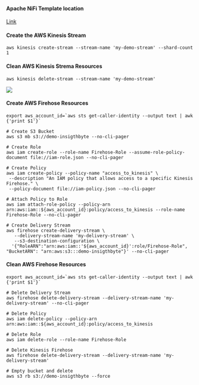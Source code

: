 
[](https://github.com/InsightByte/ApacheNifi/blob/main/NiFi-on-AWS/Kinesis/assets/aws-kinesis.png)

#### Apache NiFi Template location 
[Link](https://github.com/InsightByte/ApacheNifi/blob/main/NiFi-on-AWS/Kinesis/assets/kinesis.xml)
#### Create the AWS Kinesis Stream
```
aws kinesis create-stream --stream-name 'my-demo-stream' --shard-count 1
```

#### Clean AWS Kinesis Strema Resources
```
aws kinesis delete-stream --stream-name 'my-demo-stream'
```
![](https://i.imgur.com/waxVImv.png)

#### Create AWS Firehose Resources

```
export aws_account_id=`aws sts get-caller-identity --output text | awk {'print $1'}`

# Create S3 Bucket 
aws s3 mb s3://demo-insigthbyte --no-cli-pager

# Create Role 
aws iam create-role --role-name Firehose-Role --assume-role-policy-document file://iam-role.json --no-cli-pager

# Create Policy 
aws iam create-policy --policy-name "access_to_kinesis" \
 --description "An IAM policy that allows access to a specific Kinesis Firehose." \
 --policy-document file://iam-policy.json --no-cli-pager

# Attach Policy to Role 
aws iam attach-role-policy --policy-arn arn:aws:iam::${aws_account_id}:policy/access_to_kinesis --role-name Firehose-Role --no-cli-pager

# Create Delivery Stream
aws firehose create-delivery-stream \
   --delivery-stream-name 'my-delivery-stream' \
   --s3-destination-configuration \
  '{"RoleARN":"arn:aws:iam::'${aws_account_id}':role/Firehose-Role", "BucketARN": "arn:aws:s3:::demo-insigthbyte"}' --no-cli-pager
```


#### Clean AWS Firehose Resources
```
export aws_account_id=`aws sts get-caller-identity --output text | awk {'print $1'}`

# Delete Delivery Stream
aws firehose delete-delivery-stream --delivery-stream-name 'my-delivery-stream' --no-cli-pager

# Delete Policy
aws iam delete-policy --policy-arn arn:aws:iam::${aws_account_id}:policy/access_to_kinesis

# Delete Role 
aws iam delete-role --role-name Firehose-Role

# Delete Kinesis Firehose
aws firehose delete-delivery-stream --delivery-stream-name 'my-delivery-stream'

# Empty bucket and delete
aws s3 rb s3://demo-insigthbyte --force 
```
